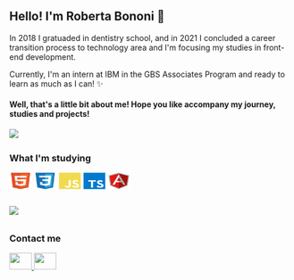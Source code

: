 ## Hello! I'm Roberta Bononi 🤩

<div>
  <p>In 2018 I gratuaded in dentistry school, and in 2021 I concluded a career transition process to technology area and I'm focusing my studies in front-end development.</p>
  <p>Currently, I'm an intern at IBM in the GBS Associates Program and ready to learn as much as I can! ✨</p>

  #### Well, that's a little bit about me! Hope you like accompany my journey, studies and projects!
  
  <img height="180" src="https://thumbs.gfycat.com/DifferentAccomplishedAmazondolphin-size_restricted.gif">
  
</div>

### What I'm studying
<div style="display: inline_block">
  <img align="center" alt="html-icon" height="30" width="40" src="https://raw.githubusercontent.com/devicons/devicon/master/icons/html5/html5-original.svg">
  <img align="center" alt="css-icon" height="30" width="40" src="https://raw.githubusercontent.com/devicons/devicon/master/icons/css3/css3-original.svg">
  <img align="center" alt="js-icon" height="30" width="40" src="https://raw.githubusercontent.com/devicons/devicon/master/icons/javascript/javascript-plain.svg">
  <img align="center" alt="ts-icon" height="30" width="40" src="https://raw.githubusercontent.com/devicons/devicon/master/icons/typescript/typescript-plain.svg">
  <img align="center" alt="angular-icon" height="30" width="40" src="https://raw.githubusercontent.com/devicons/devicon/master/icons/angularjs/angularjs-original.svg">
</div>

##

<img height="180em" src="https://github-readme-stats.vercel.app/api/top-langs/?username=robertabononi&layout=compact&langs_count=16&theme=dracula"/>

##

### Contact me
<div style="display: inline_block">
  <a href="https://www.linkedin.com/in/robertabononi/">
    <img height="30" width="40" src="https://cdn.worldvectorlogo.com/logos/linkedin-icon-2.svg" target="_blank">
  </a>
  <a href="mailto: roberta.bononi16@gmail.com">
    <img height="30" width="40" src="https://cdn.worldvectorlogo.com/logos/official-gmail-icon-2020-.svg" target="_blank">
  </a>
</div>
